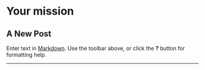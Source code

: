 # Your mission

## A New Post

Enter text in [Markdown](http://daringfireball.net/projects/markdown/). Use the toolbar above, or click the **?** button for formatting help.

***